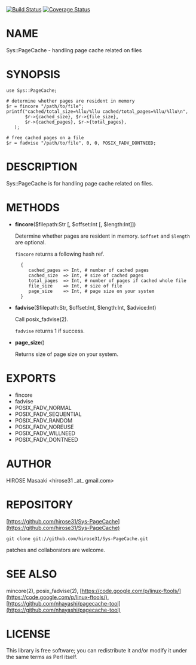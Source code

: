 <div>
    <a href="https://travis-ci.org/hirose31/Sys-PageCache"><img src="https://travis-ci.org/hirose31/Sys-PageCache.png?branch=master" alt="Build Status" /></a>
    <a href="https://coveralls.io/r/hirose31/Sys-PageCache?branch=master"><img src="https://coveralls.io/repos/hirose31/Sys-PageCache/badge.png?branch=master" alt="Coverage Status" /></a>
</div>

# NAME

Sys::PageCache - handling page cache related on files

# SYNOPSIS

    use Sys::PageCache;
    
    # determine whether pages are resident in memory
    $r = fincore "/path/to/file";
    printf("cached/total_size=%llu/%llu cached/total_pages=%llu/%llu\n",
           $r->{cached_size}, $r->{file_size},
           $r->{cached_pages}, $r->{total_pages},
       );
    
    # free cached pages on a file
    $r = fadvise "/path/to/file", 0, 0, POSIX_FADV_DONTNEED;

# DESCRIPTION

Sys::PageCache is for handling page cache related on files.

# METHODS

- **fincore**($filepath:Str \[, $offset:Int \[, $length:Int\]\])

    Determine whether pages are resident in memory.
    `$offset` and `$length` are optional.

    `fincore` returns a following hash ref.

        {
           cached_pages => Int, # number of cached pages
           cached_size  => Int, # size of cached pages
           total_pages  => Int, # number of pages if cached whole file
           file_size    => Int, # size of file
           page_size    => Int, # page size on your system
        }

- **fadvise**($filepath:Str, $offset:Int, $length:Int, $advice:Int)

    Call posix\_fadvise(2).

    `fadvise` returns 1 if success.

- **page\_size**()

    Returns size of page size on your system.

# EXPORTS

- fincore
- fadvise
- POSIX\_FADV\_NORMAL
- POSIX\_FADV\_SEQUENTIAL
- POSIX\_FADV\_RANDOM
- POSIX\_FADV\_NOREUSE
- POSIX\_FADV\_WILLNEED
- POSIX\_FADV\_DONTNEED

# AUTHOR

HIROSE Masaaki <hirose31 \_at\_ gmail.com>

# REPOSITORY

[https://github.com/hirose31/Sys-PageCache](https://github.com/hirose31/Sys-PageCache)

    git clone git://github.com/hirose31/Sys-PageCache.git

patches and collaborators are welcome.

# SEE ALSO

mincore(2), posix\_fadvise(2),
[https://code.google.com/p/linux-ftools/](https://code.google.com/p/linux-ftools/),
[https://github.com/nhayashi/pagecache-tool](https://github.com/nhayashi/pagecache-tool)

# LICENSE

This library is free software; you can redistribute it and/or modify
it under the same terms as Perl itself.
